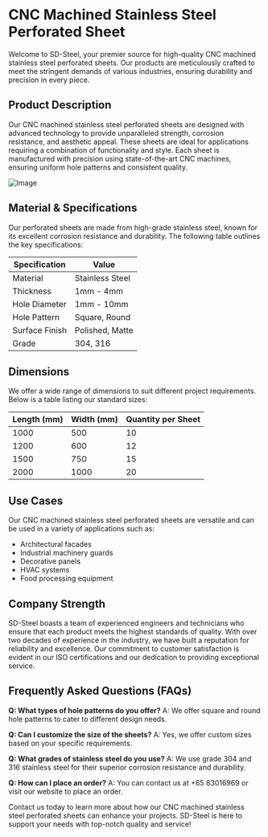 # CNC Machined Stainless Steel Perforated Sheet

Welcome to SD-Steel, your premier source for high-quality CNC machined stainless steel perforated sheets. Our products are meticulously crafted to meet the stringent demands of various industries, ensuring durability and precision in every piece.

## Product Description

Our CNC machined stainless steel perforated sheets are designed with advanced technology to provide unparalleled strength, corrosion resistance, and aesthetic appeal. These sheets are ideal for applications requiring a combination of functionality and style. Each sheet is manufactured with precision using state-of-the-art CNC machines, ensuring uniform hole patterns and consistent quality.

![Image](https://github.com/user-attachments/assets/2567258e-e124-4816-932d-1809bd27ef0b)

## Material & Specifications

Our perforated sheets are made from high-grade stainless steel, known for its excellent corrosion resistance and durability. The following table outlines the key specifications:

| Specification         | Value             |
|-----------------------|-------------------|
| Material              | Stainless Steel   |
| Thickness             | 1mm - 4mm         |
| Hole Diameter         | 1mm - 10mm        |
| Hole Pattern          | Square, Round     |
| Surface Finish        | Polished, Matte   |
| Grade                 | 304, 316          |

## Dimensions

We offer a wide range of dimensions to suit different project requirements. Below is a table listing our standard sizes:

| Length (mm) | Width (mm) | Quantity per Sheet |
|-------------|------------|--------------------|
| 1000        | 500        | 10                 |
| 1200        | 600        | 12                 |
| 1500        | 750        | 15                 |
| 2000        | 1000       | 20                 |

## Use Cases

Our CNC machined stainless steel perforated sheets are versatile and can be used in a variety of applications such as:
- Architectural facades
- Industrial machinery guards
- Decorative panels
- HVAC systems
- Food processing equipment

## Company Strength

SD-Steel boasts a team of experienced engineers and technicians who ensure that each product meets the highest standards of quality. With over two decades of experience in the industry, we have built a reputation for reliability and excellence. Our commitment to customer satisfaction is evident in our ISO certifications and our dedication to providing exceptional service.

## Frequently Asked Questions (FAQs)

**Q: What types of hole patterns do you offer?**
A: We offer square and round hole patterns to cater to different design needs.

**Q: Can I customize the size of the sheets?**
A: Yes, we offer custom sizes based on your specific requirements.

**Q: What grades of stainless steel do you use?**
A: We use grade 304 and 316 stainless steel for their superior corrosion resistance and durability.

**Q: How can I place an order?**
A: You can contact us at +65 83016969 or visit our website to place an order.

Contact us today to learn more about how our CNC machined stainless steel perforated sheets can enhance your projects. SD-Steel is here to support your needs with top-notch quality and service!
